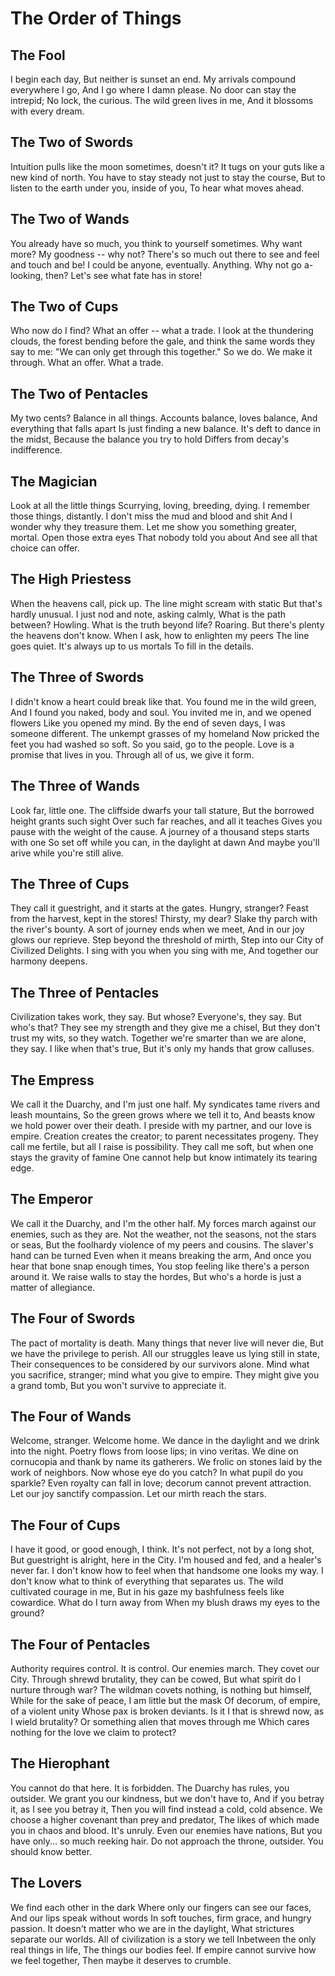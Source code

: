 # The Order of Things

## The Fool

I begin each day,
But neither is sunset an end.
My arrivals compound everywhere I go,
And I go where I damn please.
No door can stay the intrepid;
No lock, the curious.
The wild green lives in me,
And it blossoms with every dream.

## The Two of Swords

Intuition pulls like the moon sometimes, doesn't it?
It tugs on your guts like a new kind of north.
You have to stay steady not just to stay the course,
But to listen to the earth under you, inside of you,
To hear what moves ahead.

## The Two of Wands

You already have so much, you think to yourself sometimes.
Why want more?
My goodness -- why not?
There's so much out there to see and feel and touch and be!
I could be anyone, eventually. Anything.
Why not go a-looking, then?
Let's see what fate has in store!

## The Two of Cups

Who now do I find?
What an offer -- what a trade.
I look at the thundering clouds,
the forest bending before the gale,
and think the same words they say to me:
"We can only get through this together."
So we do. We make it through.
What an offer. What a trade.

## The Two of Pentacles

My two cents? Balance in all things.
Accounts balance, loves balance,
And everything that falls apart
Is just finding a new balance.
It's deft to dance in the midst,
Because the balance you try to hold
Differs from decay's indifference.

## The Magician

Look at all the little things
Scurrying, loving, breeding, dying.
I remember those things, distantly.
I don't miss the mud and blood and shit
And I wonder why they treasure them.
Let me show you something greater, mortal.
Open those extra eyes
That nobody told you about
And see all that choice can offer.

## The High Priestess

When the heavens call, pick up.
The line might scream with static
But that's hardly unusual.
I just nod and note, asking calmly,
What is the path between? Howling.
What is the truth beyond life? Roaring.
But there's plenty the heavens don't know.
When I ask, how to enlighten my peers
The line goes quiet.
It's always up to us mortals
To fill in the details.

## The Three of Swords

I didn't know a heart could break like that.
You found me in the wild green,
And I found you naked, body and soul.
You invited me in, and we opened flowers
Like you opened my mind.
By the end of seven days, I was someone different.
The unkempt grasses of my homeland
Now pricked the feet you had washed so soft.
So you said, go to the people.
Love is a promise that lives in you.
Through all of us, we give it form.

## The Three of Wands

Look far, little one.
The cliffside dwarfs your tall stature,
But the borrowed height grants such sight
Over such far reaches, and all it teaches
Gives you pause with the weight of the cause.
A journey of a thousand steps starts with one
So set off while you can, in the daylight at dawn
And maybe you'll arive while you're still alive.

## The Three of Cups

They call it guestright, and it starts at the gates.
Hungry, stranger? Feast from the harvest, kept in the stores!
Thirsty, my dear? Slake thy parch with the river's bounty.
A sort of journey ends when we meet,
And in our joy glows our reprieve.
Step beyond the threshold of mirth,
Step into our City of Civilized Delights.
I sing with you when you sing with me,
And together our harmony deepens.

## The Three of Pentacles

Civilization takes work, they say. But whose?
Everyone's, they say. But who's that?
They see my strength and they give me a chisel,
But they don't trust my wits, so they watch.
Together we're smarter than we are alone, they say.
I like when that's true,
But it's only my hands that grow calluses.

## The Empress

We call it the Duarchy, and I'm just one half.
My syndicates tame rivers and leash mountains,
So the green grows where we tell it to,
And beasts know we hold power over their death.
I preside with my partner, and our love is empire.
Creation creates the creator; to parent necessitates progeny.
They call me fertile, but all I raise is possibility.
They call me soft, but when one stays the gravity of famine
One cannot help but know intimately its tearing edge.

## The Emperor

We call it the Duarchy, and I'm the other half.
My forces march against our enemies, such as they are.
Not the weather, not the seasons, not the stars or seas,
But the foolhardy violence of my peers and cousins.
The slaver's hand can be turned
Even when it means breaking the arm,
And once you hear that bone snap enough times,
You stop feeling like there's a person around it.
We raise walls to stay the hordes,
But who's a horde is just a matter of allegiance.

## The Four of Swords

The pact of mortality is death.
Many things that never live will never die,
But we have the privilege to perish.
All our struggles leave us lying still in state,
Their consequences to be considered by our survivors alone.
Mind what you sacrifice, stranger; mind what you give to empire.
They might give you a grand tomb,
But you won't survive to appreciate it.

## The Four of Wands

Welcome, stranger. Welcome home.
We dance in the daylight and we drink into the night.
Poetry flows from loose lips; in vino veritas.
We dine on cornucopia and thank by name its gatherers.
We frolic on stones laid by the work of neighbors.
Now whose eye do you catch? In what pupil do you sparkle?
Even royalty can fall in love; decorum cannot prevent attraction.
Let our joy sanctify compassion.
Let our mirth reach the stars.

## The Four of Cups

I have it good, or good enough, I think.
It's not perfect, not by a long shot,
But guestright is alright, here in the City.
I'm housed and fed, and a healer's never far.
I don't know how to feel when that handsome one looks my way.
I don't know what to think of everything that separates us.
The wild cultivated courage in me,
But in his gaze my bashfulness feels like cowardice.
What do I turn away from
When my blush draws my eyes to the ground?

## The Four of Pentacles

Authority requires control. It is control.
Our enemies march. They covet our City.
Through shrewd brutality, they can be cowed,
But what spirit do I nurture through war?
The wildman covets nothing, is nothing but himself,
While for the sake of peace, I am little but the mask
Of decorum, of empire, of a violent unity
Whose pax is broken deviants.
Is it I that is shrewd now, as I wield brutality?
Or something alien that moves through me
Which cares nothing for the love we claim to protect?

## The Hierophant

You cannot do that here. It is forbidden.
The Duarchy has rules, you outsider.
We grant you our kindness, but we don't have to,
And if you betray it, as I see you betray it,
Then you will find instead a cold, cold absence.
We choose a higher covenant than prey and predator,
The likes of which made you in chaos and blood.
It's unruly. Even our enemies have nations,
But you have only... so much reeking hair.
Do not approach the throne, outsider.
You should know better.

## The Lovers

We find each other in the dark
Where only our fingers can see our faces,
And our lips speak without words
In soft touches, firm grace, and hungry passion.
It doesn't matter who we are in the daylight,
What strictures separate our worlds.
All of civilization is a story we tell
Inbetween the only real things in life,
The things our bodies feel.
If empire cannot survive how we feel together,
Then maybe it deserves to crumble.
